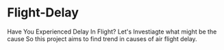 # Flight-Delay
Have You Experienced Delay In Flight? Let's Investiagte what might be the cause 
So this project aims to find trend in causes of air flight delay.
